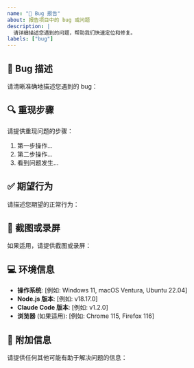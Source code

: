 ```yaml
---
name: "🐛 Bug 报告"
about: 报告项目中的 bug 或问题
description: |
  请详细描述您遇到的问题，帮助我们快速定位和修复。
labels: ["bug"]
---
```


## 🐛 Bug 描述

请清晰准确地描述您遇到的 bug：

## 🔍 重现步骤

请提供重现问题的步骤：
1. 第一步操作...
2. 第二步操作...
3. 看到问题发生...

## ✅ 期望行为

请描述您期望的正常行为：

## 📸 截图或录屏

如果适用，请提供截图或录屏：

## 💻 环境信息

- **操作系统**: [例如: Windows 11, macOS Ventura, Ubuntu 22.04]
- **Node.js 版本**: [例如: v18.17.0]
- **Claude Code 版本**: [例如: v1.2.0]
- **浏览器** (如果适用): [例如: Chrome 115, Firefox 116]

## 📝 附加信息

请提供任何其他可能有助于解决问题的信息：
